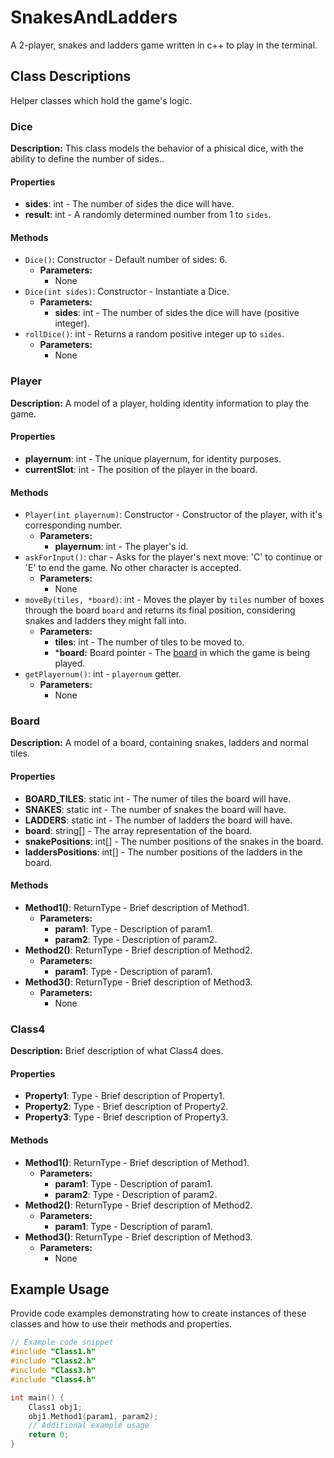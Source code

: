 # SnakesAndLadders
A 2-player, snakes and ladders game written in c++ to play in the terminal.

## Class Descriptions
Helper classes which hold the game's logic.

### Dice
**Description:** This class models the behavior of a phisical dice, with the ability to define the number of sides..

#### Properties
- **sides**: int - The number of sides the dice will have.
- **result**: int - A randomly determined number from 1 to `sides`.

#### Methods
- `Dice()`: Constructor - Default number of sides: 6.
  - **Parameters:**
    - None
- `Dice(int sides)`: Constructor - Instantiate a Dice. 
  - **Parameters:**
    - **sides**: int - The number of sides the dice will have (positive integer).
- `rollDice()`: int - Returns a random positive integer up to `sides`.
  - **Parameters:**
    - None

### Player
**Description:** A model of a player, holding identity information to play the game.

#### Properties
- **playernum**: int - The unique playernum, for identity purposes.
- **currentSlot**: int - The position of the player in the board.

#### Methods
- `Player(int playernum)`: Constructor - Constructor of the player, with it's corresponding number.
  - **Parameters:**
    - **playernum**: int - The player's id.
- `askForInput()`: char - Asks for the player's next move: 'C' to continue or 'E' to end the game. No other character is accepted.
  - **Parameters:**
    - None
- `moveBy(tiles, *board)`: int - Moves the player by `tiles` number of boxes through the board `board` and returns its final position, considering snakes and ladders they might fall into.
  - **Parameters:**
    - **tiles**: int - The number of tiles to be moved to.
    - ***board:** Board pointer - The [board](#board) in which the game is being played.
- `getPlayernum()`: int - `playernum` getter.
  - **Parameters:**
    - None 

### Board
**Description:** A model of a board, containing snakes, ladders and normal tiles.

#### Properties
- **BOARD_TILES**: static int - The numer of tiles the board will have.
- **SNAKES**: static int - The number of snakes the board will have.
- **LADDERS**: static int - The number of ladders the board will have.
- **board**: string[] - The array representation of the board.
- **snakePositions**: int[] - The number positions of the snakes in the board.
- **laddersPositions**: int[] - The number positions of the ladders in the board.

#### Methods
- **Method1()**: ReturnType - Brief description of Method1.
  - **Parameters:**
    - **param1**: Type - Description of param1.
    - **param2**: Type - Description of param2.
- **Method2()**: ReturnType - Brief description of Method2.
  - **Parameters:**
    - **param1**: Type - Description of param1.
- **Method3()**: ReturnType - Brief description of Method3.
  - **Parameters:**
    - None

### Class4
**Description:** Brief description of what Class4 does.

#### Properties
- **Property1**: Type - Brief description of Property1.
- **Property2**: Type - Brief description of Property2.
- **Property3**: Type - Brief description of Property3.

#### Methods
- **Method1()**: ReturnType - Brief description of Method1.
  - **Parameters:**
    - **param1**: Type - Description of param1.
    - **param2**: Type - Description of param2.
- **Method2()**: ReturnType - Brief description of Method2.
  - **Parameters:**
    - **param1**: Type - Description of param1.
- **Method3()**: ReturnType - Brief description of Method3.
  - **Parameters:**
    - None

## Example Usage
Provide code examples demonstrating how to create instances of these classes and how to use their methods and properties.

```cpp
// Example code snippet
#include "Class1.h"
#include "Class2.h"
#include "Class3.h"
#include "Class4.h"

int main() {
    Class1 obj1;
    obj1.Method1(param1, param2);
    // Additional example usage
    return 0;
}
